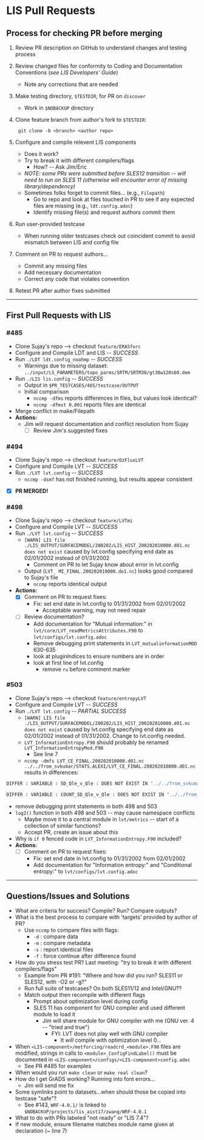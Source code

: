 # LIS Pull Requests

## Process for checking PR before merging

1. Review PR description on GitHub to understand changes and testing process
2. Review changed files for conformity to Coding and Documentation Conventions (*see LIS Developers' Guide*)
    * Note any corrections that are needed
3. Make testing directory, `$TESTDIR`, for PR on `discover`
    * Work in `$NOBACKUP` directory
4. Clone feature branch from author's fork to `$TESTDIR`:

        git clone -b <branch> <author repo>
5. Configure and compile relevent LIS components
    * Does it work?
    * Try to break it with different compilers/flags
      * How? --  Ask Jim/Eric
    * *NOTE: some PRs were submitted before SLES12 transition -- will need to run on SLES 11 (otherwise will encounter error of missing library/dependency)*
    * Sometimes folks forget to commit files... (e.g., `Filepath`)
      * Go to repo and look at files touched in PR to see if any expected files are missing (e.g., `ldt.config.adoc`)
      * Identify missing file(s) and request authors commit them
6. Run user-provided testcase
    * When running older testcases check out coincident commit to avoid mismatch between LIS and config file
7. Comment on PR to request authors...
    * Commit any missing files
    * Add necessary documentation
    * Correct any code that violates convention
8. Retest PR after author fixes submitted

----

## First Pull Requests with LIS

### \#485

* Clone Sujay's repo --> checkout `feature/ERA5forc`
* Configure and Compile LDT and LIS -- *SUCCESS*
* Run `./LDT ldt.config_noahmp` -- *SUCCESS*
  * Warnings due to missing dataset: `../input/LS_PARAMETERS/topo_parms/SRTM/SRTM30/gt30w120s60.dem`
* Run `./LIS lis.config` -- *SUCCESS*
  * Output in `$PR_TESTCASES/485/testcase/OUTPUT`
  * Initial comparison
    * `nccmp -dfms` reports differences in files, but values look identical?
    * `nccmp -dfmst 0.001` reports files are identical
* Merge conflict in make/Filepath
* **Actions:**
  * Jim will request documentation and conflict resolution from Sujay
    - [ ] Review Jim's suggested fixes

### \#494

* Clone Sujay's repo --> checkout `feature/OzFluxLVT`
* Configure and Compile LVT -- *SUCCESS*
* Run `./LVT lvt.config` -- *SUCCESS*
  * `nccmp -dsmf` has not finished running, but results appear consistent

- [x] **PR MERGED!**

### \#498

* Clone Sujay's repo --> checkout `feature/LVTmi`
* Configure and Compile LVT -- *SUCCESS*
* Run `./LVT lvt.config` -- *SUCCESS*
  * `[WARN] LIS file ./LIS_OUTPUT/SURFACEMODEL/200202/LIS_HIST_200202010000.d01.nc does not exist` caused by lvt.config specifying end date as 02/01/2002 instead of 01/31/2002
    * Comment on PR to let Sujay know about error in lvt.config
  * Output (`LVT_ MI_FINAL.200202010000.do1.nc`) looks good compared to Sujay's file
    * `nccmp` reports identical output
* **Actions:**
  - [x] Comment on PR to request fixes:
    * Fix: set end date in lvt.config to 01/31/2002 from 02/01/2002
      * Acceptable warning, may not need repair
  - [ ] Review documentation?
    * Add documentation for "Mutual information:" in `lvt/core/LVT_readMetricsAttributes.F90` to `lvt/configs/lvt.config.adoc`
    * Remove debugging print statements in `LVT_mutualinformationMOD` 630-635
    * look at pluginIndices to ensure numbers are in order
    * look at first line of lvt.config
      * remove `ru` before comment marker

### \#503

* Clone Sujay's repo --> checkout `feature/entropyLVT`
* Configure and Compile LVT -- *SUCCESS*
* Run `./LVT lvt.config` -- *PARTIAL SUCCESS*
  * `[WARN] LIS file ./LIS_OUTPUT/SURFACEMODEL/200202/LIS_HIST_200202010000.d01.nc does not exist` caused by lvt.config specifying end date as 02/01/2002 instead of 01/31/2002. Change to lvt.config needed.
  * `LVT_InformationEntropy.F90` should probably be renamed `LVT_InformationEntropyMod.F90`
    * See line 7
  * `nccmp -dmfs LVT_CE_FINAL.200202010000.d01.nc ../../from_svkumar/STATS.ALEXI/LVT_CE_FINAL.200202010000.d01.nc` results in differences:

```bash
DIFFER : VARIABLE : SD_Qle_v_Qle : DOES NOT EXIST IN "../../from_svkumar/STATS.ALEXI/LVT_CE_FINAL.200202010000.d01.nc"

DIFFER : VARIABLE : COUNT_SD_Qle_v_Qle : DOES NOT EXIST IN "../../from_svkumar/STATS.ALEXI/LVT_CE_FINAL.200202010000.d01.nc"
```

  * remove debugging print statements in both 498 and 503
  * `log2()` function in both 498 and 503 -- may cause namespace conflicts
    * Maybe move it to a central module in `lvt/metrics` -- start of a collection of similar functions?
    * Accept PR, create an issue about this
  * Why is `if 0` fenced code in `LVT_InformationEntropy.F90` included?
* **Actions:**
  - [ ] Comment on PR to request fixes:
    * Fix: set end date in lvt.config to 01/31/2002 from 02/01/2002
    * Add documentation for "Information entropy:" and "Conditional entropy:" to `lvt/configs/lvt.config.adoc`

----

## Questions/Issues and Solutions

* What are criteria for success? Compile? Run? Compare outputs?
* What is the best process to compare with 'targets' provided by author of PR?
  * Use `nccmp` to compare files with flags:
    * `-d` : compare data
    * `-m` : compare metadata
    * `-s` : report identical files
    * `-f` : force continue after difference found
* How do you stress test PR? Last meeting: "try to break it with different compilers/flags"
  * Example from PR #191: "Where and how did you run? SLES11 or SLES12, with -O2 or -g?"
  * Run full suite of testcases? On both SLES11/12 and Intel/GNU??
  * Match output then recompile with different flags
    * Prompt about optimization level during config
    * SLES 11 has component for GNU compiler and used different module to load it
      * Jim will share module for GNU compiler with me (GNU ver. 4 -- "tried and true")
        * FYI: LVT does not play well with GNU compiler
          * It *will* compile with optimization level 0...
* When `<LIS-component>/metforcing/readcrd_<module>.F90` files are modified, strings in calls to `<module>_ConfigFindLabel()` must be documented in `<LIS-component>/configs/<LIS-component>config.adoc`
  * See PR #485 for examples
* When would you run `make clean` or `make real clean`?
* How do I get GrADS working? Running into font errors...
  * Jim will send me fix
* Some symlinks point to datasets...when should those be copied into testcase "safe"?
  * See #143, `WRF-4.0.1/` is linked to `$NOBACKUP/projects/lis_aist17/zwang/WRF-4.0.1`
* What to do with PRs labeled "not ready" or "LIS 7.4"?
* If new module, ensure filename matches module name given at declaration (~ line 7)
